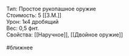 Тип: Простое рукопашное оружие<br>
Стоимость: 5 [[З.М.]]<br>
Урон: 1к4 дробящий<br>
Вес: 0,5 фнт.<br>
Свойства: [[Наручное]], [[Двойное оружие]]<br>
<br>
#ближнее<br>
